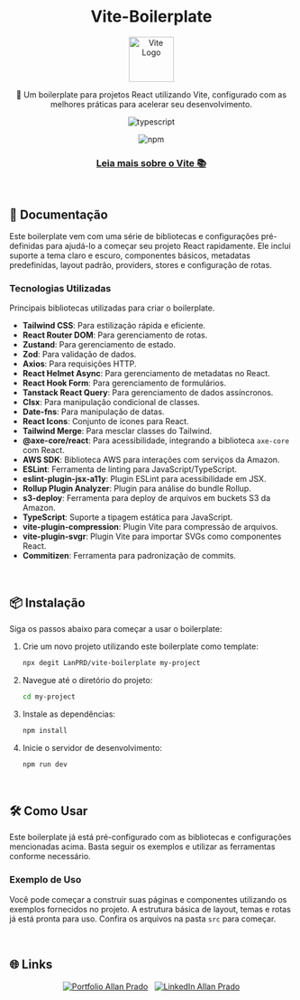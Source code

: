 <h1 align="center">Vite-Boilerplate</h1>

<p align="center">
  <img src="https://vitejs.dev/logo.svg" alt="Vite Logo" width="80" height="80">
</p>

<p align="center">
  🚀 Um boilerplate para projetos React utilizando Vite, configurado com as melhores práticas para acelerar seu desenvolvimento.
</p>

<p align="center">
  <img alt='typescript' src="https://img.shields.io/badge/-TypeScript-black?style=for-the-badge&logoColor=white&logo=typescript&color=2F73BF"/>
</p>

<p align="center">
  <img alt="npm" src="https://img.shields.io/npm/v/vite">
</p>

<h3 align="center">
  <a href="https://vitejs.dev/guide/">
    Leia mais sobre o Vite 📚
  </a>
</h3>

<br />

<!-- DOCUMENTATION -->

## 📄 Documentação

Este boilerplate vem com uma série de bibliotecas e configurações pré-definidas para ajudá-lo a começar seu projeto React rapidamente. Ele inclui suporte a tema claro e escuro, componentes básicos, metadatas predefinidas, layout padrão, providers, stores e configuração de rotas.

### Tecnologias Utilizadas

Principais bibliotecas utilizadas para criar o boilerplate.

- **Tailwind CSS**: Para estilização rápida e eficiente.
- **React Router DOM**: Para gerenciamento de rotas.
- **Zustand**: Para gerenciamento de estado.
- **Zod**: Para validação de dados.
- **Axios**: Para requisições HTTP.
- **React Helmet Async**: Para gerenciamento de metadatas no React.
- **React Hook Form**: Para gerenciamento de formulários.
- **Tanstack React Query**: Para gerenciamento de dados assíncronos.
- **Clsx**: Para manipulação condicional de classes.
- **Date-fns**: Para manipulação de datas.
- **React Icons**: Conjunto de ícones para React.
- **Tailwind Merge**: Para mesclar classes do Tailwind.
- **@axe-core/react**: Para acessibilidade, integrando a biblioteca `axe-core` com React.
- **AWS SDK**: Biblioteca AWS para interações com serviços da Amazon.
- **ESLint**: Ferramenta de linting para JavaScript/TypeScript.
- **eslint-plugin-jsx-a11y**: Plugin ESLint para acessibilidade em JSX.
- **Rollup Plugin Analyzer**: Plugin para análise do bundle Rollup.
- **s3-deploy**: Ferramenta para deploy de arquivos em buckets S3 da Amazon.
- **TypeScript**: Suporte a tipagem estática para JavaScript.
- **vite-plugin-compression**: Plugin Vite para compressão de arquivos.
- **vite-plugin-svgr**: Plugin Vite para importar SVGs como componentes React.
- **Commitizen**: Ferramenta para padronização de commits.

<br />

<!-- INSTALLATION -->

## 📦 Instalação

Siga os passos abaixo para começar a usar o boilerplate:

1. Crie um novo projeto utilizando este boilerplate como template:

   ```bash
   npx degit LanPRD/vite-boilerplate my-project
   ```

2. Navegue até o diretório do projeto:

   ```bash
   cd my-project
   ```

3. Instale as dependências:

   ```bash
   npm install
   ```

4. Inicie o servidor de desenvolvimento:

   ```bash
   npm run dev
   ```

<br />

<!-- USAGE -->

## 🛠️ Como Usar

Este boilerplate já está pré-configurado com as bibliotecas e configurações mencionadas acima. Basta seguir os exemplos e utilizar as ferramentas conforme necessário.

### Exemplo de Uso

Você pode começar a construir suas páginas e componentes utilizando os exemplos fornecidos no projeto. A estrutura básica de layout, temas e rotas já está pronta para uso. Confira os arquivos na pasta `src` para começar.

<br />

<!-- CONTACT -->

## 🌐 Links

<p align="center">
  <a href="https://portfolio.prdev.com.br/"><img src="https://img.shields.io/badge/Portfolio-255E63?style=for-the-badge&logo=About.me&logoColor=white" alt='Portfolio Allan Prado' /></a>&nbsp;&nbsp;
  <a href="https://www.linkedin.com/in/lanprd/"><img src="https://img.shields.io/badge/linkedin-%230077B5.svg?&style=for-the-badge&logo=linkedin&logoColor=white" alt
="LinkedIn Allan Prado" /></a>
</p>
